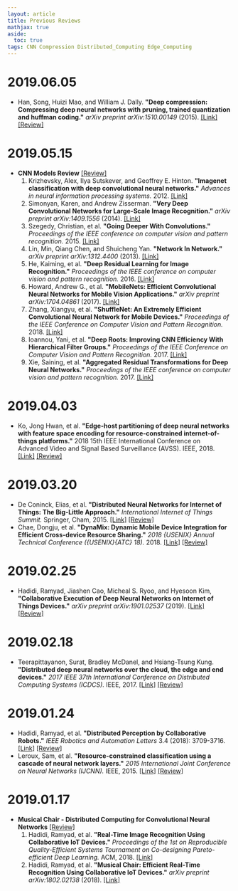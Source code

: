 ```yaml
---
layout: article
title: Previous Reviews
mathjax: true
aside:
  toc: true
tags: CNN Compression Distributed_Computing Edge_Computing
---
```


# 2019.06.05
* Han, Song, Huizi Mao, and William J. Dally. **"Deep compression: Compressing deep neural networks with pruning, trained quantization and huffman coding."** *arXiv preprint arXiv:1510.00149* (2015). [[Link]](https://arxiv.org/abs/1510.00149) [[Review]](https://github.com/junyoung1992/junyoung1992.github.io/raw/master/assets/slides/Slide_190605.pdf)
        
# 2019.05.15
* **CNN Models Review** [[Review]](https://github.com/junyoung1992/junyoung1992.github.io/raw/master/assets/slides/Slide_190515.pdf)
  1. Krizhevsky, Alex, Ilya Sutskever, and Geoffrey E. Hinton. **"Imagenet classification with deep convolutional neural networks."** *Advances in neural information processing systems.* 2012. [[Link]](http://papers.nips.cc/paper/4824-imagenet-classification-with-deep-convolutional-neural-networ)
  1. Simonyan, Karen, and Andrew Zisserman. **"Very Deep Convolutional Networks for Large-Scale Image Recognition."** *arXiv preprint arXiv:1409.1556* (2014). [[Link]](https://arxiv.org/abs/1409.1556)
  1. Szegedy, Christian, et al. **"Going Deeper With Convolutions."** *Proceedings of the IEEE conference on computer vision and pattern recognition.* 2015. [[Link]](https://www.cv-foundation.org/openaccess/content_cvpr_2015/html/Szegedy_Going_Deeper_With_2015_CVPR_paper.html)
  1. Lin, Min, Qiang Chen, and Shuicheng Yan. **"Network In Network."** *arXiv preprint arXiv:1312.4400* (2013). [[Link]](https://arxiv.org/abs/1312.4400)
  1. He, Kaiming, et al. **"Deep Residual Learning for Image Recognition."** *Proceedings of the IEEE conference on computer vision and pattern recognition.* 2016. [[Link]](http://openaccess.thecvf.com/content_cvpr_2016/html/He_Deep_Residual_Learning_CVPR_2016_paper.html)
  1. Howard, Andrew G., et al. **"MobileNets: Efficient Convolutional Neural Networks for Mobile Vision Applications."** *arXiv preprint arXiv:1704.04861* (2017). [[Link]](https://arxiv.org/abs/1704.04861)
  1. Zhang, Xiangyu, et al. **"ShuffleNet: An Extremely Efficient Convolutional Neural Network for Mobile Devices."** *Proceedings of the IEEE Conference on Computer Vision and Pattern Recognition.* 2018. [[Link]](http://openaccess.thecvf.com/content_cvpr_2018/html/Zhang_ShuffleNet_An_Extremely_CVPR_2018_paper.html)
  1. Ioannou, Yani, et al. **"Deep Roots: Improving CNN Efficiency With Hierarchical Filter Groups."** *Proceedings of the IEEE Conference on Computer Vision and Pattern Recognition.* 2017. [[Link]](http://openaccess.thecvf.com/content_cvpr_2017/html/Ioannou_Deep_Roots_Improving_CVPR_2017_paper.html)
  1. Xie, Saining, et al. **"Aggregated Residual Transformations for Deep Neural Networks."** *Proceedings of the IEEE conference on computer vision and pattern recognition.* 2017. [[Link]](http://openaccess.thecvf.com/content_cvpr_2017/html/Xie_Aggregated_Residual_Transformations_CVPR_2017_paper.html)
            
# 2019.04.03
* Ko, Jong Hwan, et al. **"Edge-host partitioning of deep neural networks with feature space encoding for resource-constrained internet-of-things platforms."** 2018 15th IEEE International Conference on Advanced Video and Signal Based Surveillance (AVSS). IEEE, 2018. [[Link]](https://ieeexplore.ieee.org/abstract/document/8639121) [[Review]](https://github.com/junyoung1992/junyoung1992.github.io/raw/master/assets/slides/Slide_190403.pdf)

# 2019.03.20
* De Coninck, Elias, et al. **"Distributed Neural Networks for Internet of Things: The Big-Little Approach."** *International Internet of Things Summit.* Springer, Cham, 2015. [[Link]](https://link.springer.com/chapter/10.1007/978-3-319-47075-7_52) [[Review]](https://github.com/junyoung1992/junyoung1992.github.io/raw/master/assets/slides/Slide_190320_1.pdf)
* Chae, Dongju, et al. **"DynaMix: Dynamic Mobile Device Integration for Efficient Cross-device Resource Sharing."** *2018 {USENIX} Annual Technical Conference ({USENIX}{ATC} 18).* 2018. [[Link]](https://www.usenix.org/conference/atc18/presentation/chae) [[Review]](https://github.com/junyoung1992/junyoung1992.github.io/raw/master/assets/slides/Slide_190320_2.pdf)
        
# 2019.02.25
* Hadidi, Ramyad, Jiashen Cao, Micheal S. Ryoo, and Hyesoon Kim, **"Collaborative Execution of Deep Neural Networks on Internet of Things Devices."** *arXiv preprint arXiv:1901.02537* (2019). [[Link]](https://arxiv.org/abs/1901.02537) [[Review]](https://github.com/junyoung1992/junyoung1992.github.io/raw/master/assets/slides/Slide_190225.pdf)
        
# 2019.02.18
* Teerapittayanon, Surat, Bradley McDanel, and Hsiang-Tsung Kung. **"Distributed deep neural networks over the cloud, the edge and end devices."** *2017 IEEE 37th International Conference on Distributed Computing Systems (ICDCS).* IEEE, 2017. [[Link]](https://ieeexplore.ieee.org/abstract/document/7979979) [[Review]](https://github.com/junyoung1992/junyoung1992.github.io/raw/master/assets/slides/Slide_190218.pdf)
        
# 2019.01.24
* Hadidi, Ramyad, et al. **"Distributed Perception by Collaborative Robots."** *IEEE Robotics and Automation Letters* 3.4 (2018): 3709-3716. [[Link]](https://ieeexplore.ieee.org/abstract/document/8411096) [[Review]](https://github.com/junyoung1992/junyoung1992.github.io/raw/master/assets/slides/Slide_190124_1.pdf)
* Leroux, Sam, et al. **"Resource-constrained classification using a cascade of neural network layers."** *2015 International Joint Conference on Neural Networks (IJCNN).* IEEE, 2015. [[Link]](https://ieeexplore.ieee.org/abstract/document/7280601) [[Review]](https://github.com/junyoung1992/junyoung1992.github.io/raw/master/assets/slides/Slide_190124_2.pdf)
          
# 2019.01.17
* **Musical Chair - Distributed Computing for Convolutional Neural Networks** [[Review]](https://github.com/junyoung1992/junyoung1992.github.io/raw/master/assets/slides/Slide_190117.pdf)
  1. Hadidi, Ramyad, et al. **"Real-Time Image Recognition Using Collaborative IoT Devices."** *Proceedings of the 1st on Reproducible Quality-Efficient Systems Tournament on Co-designing Pareto-efficient Deep Learning.* ACM, 2018. [[Link]](https://dl.acm.org/citation.cfm?id=3229765)
  1. Hadidi, Ramyad, et al. **"Musical Chair: Efficient Real-Time Recognition Using Collaborative IoT Devices."** *arXiv preprint arXiv:1802.02138* (2018). [[Link]](https://arxiv.org/abs/1802.02138)
